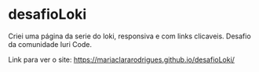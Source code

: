 # desafioLoki
Criei uma página da serie do loki, responsiva e com links clicaveis. Desafio da comunidade Iuri Code.

Link para ver o site: <a target="_blank">https://mariaclararodrigues.github.io/desafioLoki/</a>
